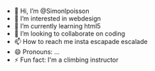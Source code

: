 - 👋 Hi, I’m @Simonlpoisson
- 👀 I’m interested in webdesign
- 🌱 I’m currently learning html5
- 💞️ I’m looking to collaborate on coding
- 📫 How to reach me insta escapade escalade
- 😄 Pronouns: ...
- ⚡ Fun fact: I'm a climbing instructor

<!---
Simonlpoisson/Simonlpoisson is a ✨ special ✨ repository because its `README.md` (this file) appears on your GitHub profile.
You can click the Preview link to take a look at your changes.
--->
